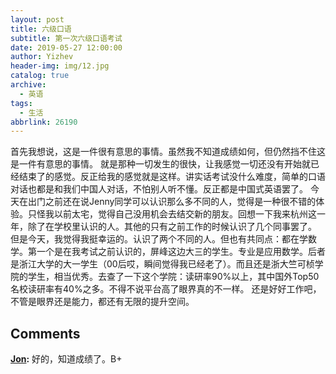 ```yaml
---
layout: post
title: 六级口语
subtitle: 第一次六级口语考试
date: 2019-05-27 12:00:00
author: Yizhev
header-img: img/12.jpg
catalog: true
archive:
  - 英语
tags:
  - 生活
abbrlink: 26190
---
```


首先我想说，这是一件很有意思的事情。虽然我不知道成绩如何，但仍然挡不住这是一件有意思的事情。 就是那种一切发生的很快，让我感觉一切还没有开始就已经结束了的感觉。反正给我的感觉就是这样。讲实话考试没什么难度，简单的口语对话也都是和我们中国人对话，不怕别人听不懂。反正都是中国式英语罢了。 今天在出门之前还在说Jenny同学可以认识那么多不同的人，觉得是一种很不错的体验。只怪我以前太宅，觉得自己没用机会去结交新的朋友。回想一下我来杭州这一年，除了在学校里认识的人。其他的只有之前工作的时候认识了几个同事罢了。 但是今天，我觉得我挺幸运的。认识了两个不同的人。但也有共同点：都在学数学。第一个是在我考试之前认识的，屏峰这边大三的学生。专业是应用数学。后者是浙江大学的大一学生（00后哎，瞬间觉得我已经老了）。而且还是浙大竺可桢学院的学生，相当优秀。去查了一下这个学院：读研率90%以上，其中国外Top50名校读研率有40%之多。不得不说平台高了眼界真的不一样。 还是好好工作吧，不管是眼界还是能力，都还有无限的提升空间。

## Comments

**[Jon](#13 "2019-09-30 11:04:07"):**  好的，知道成绩了。B+

